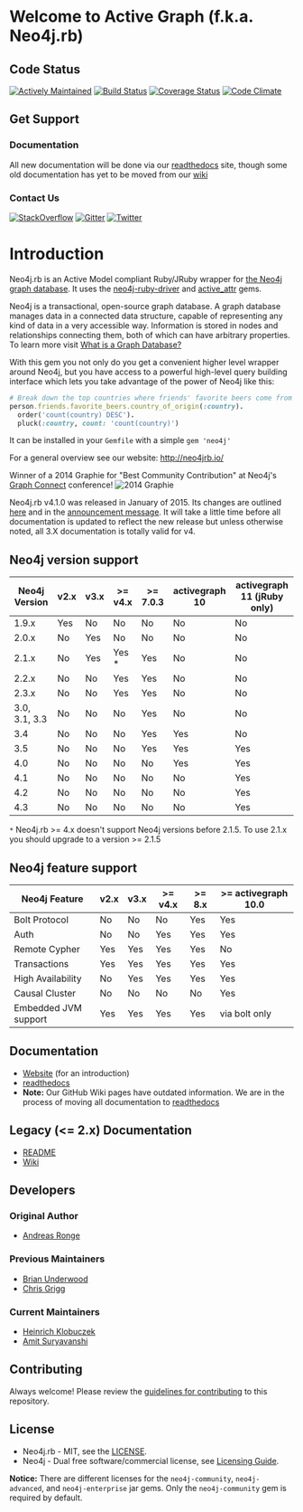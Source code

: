 # Welcome to Active Graph (f.k.a. Neo4j.rb)

## Code Status

[![Actively Maintained](https://img.shields.io/badge/Maintenance%20Level-Actively%20Maintained-green.svg)](https://gist.github.com/cheerfulstoic/d107229326a01ff0f333a1d3476e068d)
[![Build Status](https://secure.travis-ci.org/neo4jrb/neo4j.svg?branch=master)](http://travis-ci.org/neo4jrb/neo4j)
[![Coverage Status](https://coveralls.io/repos/neo4jrb/neo4j/badge.svg?branch=master)](https://coveralls.io/r/neo4jrb/neo4j?branch=master)
[![Code Climate](https://codeclimate.com/github/neo4jrb/neo4j.svg)](https://codeclimate.com/github/neo4jrb/neo4j)

## Get Support

### Documentation

All new documentation will be done via our [readthedocs](http://neo4jrb.readthedocs.org) site, though some old documentation has yet to be moved from our [wiki](https://github.com/neo4jrb/neo4j/wiki) 

### Contact Us

  [![StackOverflow](https://img.shields.io/badge/StackOverflow-Ask%20a%20question!-blue.svg)](http://stackoverflow.com/questions/ask?tags=neo4j.rb+neo4j+ruby)  [![Gitter](https://img.shields.io/badge/Gitter-Join%20our%20chat!-blue.svg)](https://gitter.im/neo4jrb/neo4j?utm_source=badge&utm_medium=badge&utm_campaign=pr-badge&utm_content=badge)  [![Twitter](https://img.shields.io/badge/Twitter-Tweet%20with%20us!-blue.svg)](https://twitter.com/neo4jrb)



# Introduction

Neo4j.rb is an Active Model compliant Ruby/JRuby wrapper for [the Neo4j graph database](http://www.neo4j.org/). It uses the [neo4j-ruby-driver](https://github.com/neo4jrb/neo4j-ruby-driver) and [active_attr](https://github.com/cgriego/active_attr) gems.

Neo4j is a transactional, open-source graph database.  A graph database manages data in a connected data structure, capable of  representing any kind of data in a very accessible way.  Information is stored in nodes and relationships connecting them, both of which can have arbitrary properties.  To learn more visit [What is a Graph Database?](http://neo4j.com/developer/graph-database/)

With this gem you not only do you get a convenient higher level wrapper around Neo4j, but you have access to a powerful high-level query building interface which lets you take advantage of the power of Neo4j like this:

```ruby
# Break down the top countries where friends' favorite beers come from
person.friends.favorite_beers.country_of_origin(:country).
  order('count(country) DESC').
  pluck(:country, count: 'count(country)')
```

It can be installed in your `Gemfile` with a simple `gem 'neo4j'`

For a general overview see our website: http://neo4jrb.io/

Winner of a 2014 Graphie for "Best Community Contribution" at Neo4j's [Graph Connect](http://graphconnect.com) conference!
![2014 Graphie](http://i.imgur.com/CkOoTTYm.jpg)

Neo4j.rb v4.1.0 was released in January of 2015. Its changes are outlined [here](https://github.com/neo4jrb/neo4j/wiki/Neo4j.rb-v4-Introduction) and in the [announcement message](http://neo4jrb.io/blog/2015/01/09/neo4j-rb_v4-1_released.html). It will take a little time before all documentation is updated to reflect the new release but unless otherwise noted, all 3.X documentation is totally valid for v4.

## Neo4j version support

| **Neo4j Version** | v2.x | v3.x  | >= v4.x | >= 7.0.3 | activegraph 10   | activegraph 11 (jRuby only) |
|-------------------|------|-------|---------|----------|------------------|-----------------------------|
| 1.9.x             | Yes  | No    | No      | No       | No               | No
| 2.0.x             | No   | Yes   | No      | No       | No               | No
| 2.1.x             | No   | Yes   | Yes *   | Yes      | No               | No
| 2.2.x             | No   | No    | Yes     | Yes      | No               | No
| 2.3.x             | No   | No    | Yes     | Yes      | No               | No
| 3.0, 3.1, 3.3     | No   | No    | No      | Yes      | No               | No
| 3.4               | No   | No    | No      | Yes      | Yes              | No
| 3.5               | No   | No    | No      | Yes      | Yes              | Yes
| 4.0               | No   | No    | No      | No       | Yes              | Yes
| 4.1               | No   | No    | No      | No       | No               | Yes
| 4.2               | No   | No    | No      | No       | No               | Yes
| 4.3               | No   | No    | No      | No       | No               | Yes

`*` Neo4j.rb >= 4.x doesn't support Neo4j versions before 2.1.5.  To use 2.1.x you should upgrade to a version >= 2.1.5

## Neo4j feature support

| **Neo4j Feature**          |   v2.x | v3.x | >= v4.x | >= 8.x | >= activegraph 10.0 |
|----------------------------|--------|------|---------|--------|---------------------|
| Bolt Protocol              |   No   |  No  | No      | Yes    | Yes                 | 
| Auth                       |   No   |  No  | Yes     | Yes    | Yes                 |
| Remote Cypher              |   Yes  |  Yes | Yes     | Yes    | No                  |
| Transactions               |   Yes  |  Yes | Yes     | Yes    | Yes                 |
| High Availability          |   No   |  Yes | Yes     | Yes    | Yes                 |
| Causal Cluster             |   No   |  No  | No      | No     | Yes                 |
| Embedded JVM support       |   Yes  |  Yes | Yes     | Yes    | via bolt only       |

## Documentation

* [Website](http://neo4jrb.io/) (for an introduction)
* [readthedocs](http://neo4jrb.readthedocs.io/)
* **Note:** Our GitHub Wiki pages have outdated information.  We are in the process of moving all documentation to [readthedocs](http://neo4jrb.readthedocs.io/)

## Legacy (<= 2.x) Documentation

* [README](https://github.com/neo4jrb/neo4j/tree/2.x)
* [Wiki](https://github.com/neo4jrb/neo4j/wiki/Neo4j%3A%3ARails-Introduction)

## Developers

### Original Author

* [Andreas Ronge](https://github.com/andreasronge)

### Previous Maintainers

* [Brian Underwood](https://github.com/cheerfulstoic)
* [Chris Grigg](https://github.com/subvertallchris)

### Current Maintainers

* [Heinrich Klobuczek](https://github.com/klobuczek)
* [Amit Suryavanshi](https://github.com/amitsuryavanshi)

## Contributing

Always welcome!  Please review the [guidelines for contributing](CONTRIBUTING.md) to this repository.

## License

* Neo4j.rb - MIT, see the [LICENSE](http://github.com/andreasronge/neo4j/tree/master/LICENSE).
* Neo4j - Dual free software/commercial license, see [Licensing Guide](http://www.neo4j.org/learn/licensing).

**Notice:** There are different licenses for the `neo4j-community`, `neo4j-advanced`, and `neo4j-enterprise` jar gems. Only the `neo4j-community` gem is required by default.

